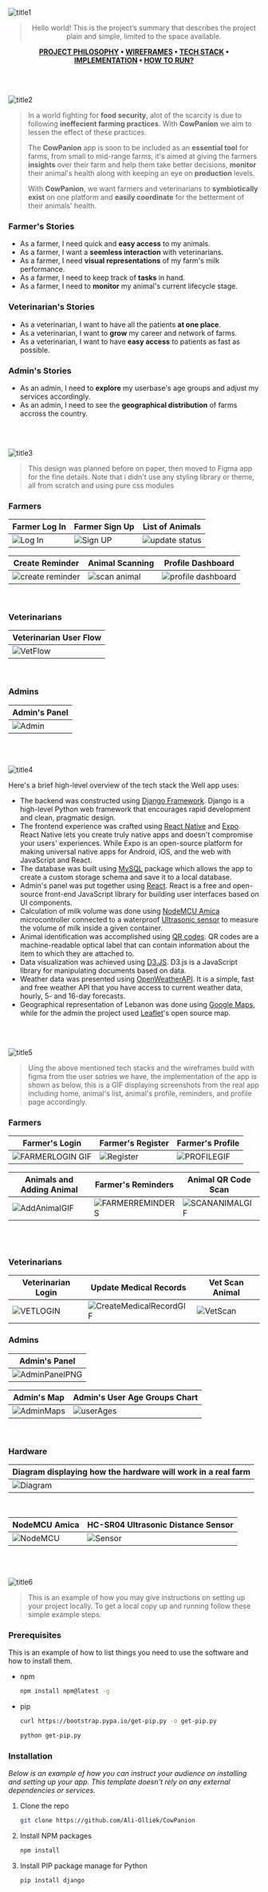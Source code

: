 ![title1](https://user-images.githubusercontent.com/105279237/182939104-ffcb321e-023f-4c1f-8758-17e53bae7f77.svg)


<div align="center">

> Hello world! This is the project’s summary that describes the project plain and simple, limited to the space available. 

**[PROJECT PHILOSOPHY](#In-a-world) • [WIREFRAMES](#) • [TECH STACK](#) • [IMPLEMENTATION](#) • [HOW TO RUN?](#)**

</div>

<br><br>

![title2](https://user-images.githubusercontent.com/105279237/182450471-80b7b409-9d35-4fc1-a3cc-c7b2f9062e73.svg)


> In a world fighting for **food security**, alot of the scarcity is due to following **ineffecient farming practices**. With **CowPanion** we aim to lessen the effect of these practices.
>
> The **CowPanion** app is soon to be included as an **essential tool** for farms, from small to mid-range farms, it's aimed at giving the farmers **insights** over their farm and help them take better decisions, **monitor** their animal's health along with keeping an eye on **production** levels.
> 
> With **CowPanion**, we want farmers and veterinarians to **symbiotically exist** on one platform and **easily coordinate** for the betterment of their animals' health.

### Farmer's Stories
- As a farmer, I need quick and **easy access** to my animals.
- As a farmer, I want a **seemless interaction** with veterinarians.
- As a farmer, I need **visual representations** of my farm's milk performance.
- As a farmer, I need to keep track of **tasks** in hand.
- As a farmer, I need to **monitor** my animal's current lifecycle stage.

### Veterinarian's Stories
- As a veterinarian, I want to have all the patients **at one place**.
- As a veterinarian, I want to **grow** my career and network of farms.
- As a veterinarian, I want to have **easy access** to patients as fast as possible.

### Admin's Stories
- As an admin, I need to **explore** my userbase's age groups and adjust my services accordingly.
- As an admin, I need to see the **geographical distribution** of farms accross the country.

<br><br>

![title3](https://user-images.githubusercontent.com/105279237/182450491-e70cf25a-d1d4-4f5c-9692-396839d92c97.svg)


> This design was planned before on paper, then moved to Figma app for the fine details.
Note that i didn't use any styling library or theme, all from scratch and using pure css modules

### Farmers

| Farmer Log In  | Farmer Sign Up  | List of Animals |
| -----------------| -----| ---|
| ![Log In](https://user-images.githubusercontent.com/105279237/182940019-1e93ccee-422b-4d47-b799-f5179b8a4699.gif) | ![Sign UP](https://user-images.githubusercontent.com/105279237/182940049-17a451cf-372d-4331-a5d8-2af0b9e4895c.gif) | ![update status](https://user-images.githubusercontent.com/105279237/182940128-8404fd32-162f-4cd3-bb0b-b13c4b4c26d1.gif) |


|Create Reminder| Animal Scanning | Profile Dashboard|
|----|----|---|
|  ![create reminder](https://user-images.githubusercontent.com/105279237/182940171-a8f3892d-681d-4d58-b764-919c12ec4cce.gif) | ![scan animal](https://user-images.githubusercontent.com/105279237/182940198-4c700f53-4bad-42aa-98ff-55a1e1738c21.gif)  | ![profile dashboard](https://user-images.githubusercontent.com/105279237/182940240-648e3886-ab3d-4297-a3e6-d477ff4f6612.gif) |

<br>

### Veterinarians

|Veterinarian User Flow|
|----------------------|
|  ![VetFlow](https://user-images.githubusercontent.com/105279237/182947984-1af607d5-c379-48ec-960d-2d09f80aeada.gif) |
<br>

### Admins

|Admin's Panel |
|--------------|
|![Admin](https://user-images.githubusercontent.com/105279237/182940303-7186cb22-f6c1-4cb3-9ff8-11113754831c.png) |

<br><br>

![title4](https://user-images.githubusercontent.com/105279237/182450509-8384e315-deef-4bb1-a523-61a3e81a9076.svg)


Here's a brief high-level overview of the tech stack the Well app uses:

- The backend was constructed using [Django Framework](https://www.djangoproject.com/). Django is a high-level Python web framework that encourages rapid development and clean, pragmatic design.
- The frontend experience was crafted using [React Native](https://reactnative.dev/docs/getting-started) and [Expo](https://expo.dev/). React Native lets you create truly native apps and doesn't compromise your users' experiences. While Expo is an open-source platform for making universal native apps for Android, iOS, and the web with JavaScript and React.
- The database was built using [MySQL](https://www.mysql.com/) package which allows the app to create a custom storage schema and save it to a local database.
- Admin's panel was put together using [React](https://reactjs.org/). React is a free and open-source front-end JavaScript library for building user interfaces based on UI components.
- Calculation of milk volume was done using [NodeMCU Amica](https://www.nodemcu.com/index_en.html) microcontroller connected to a waterproof [Ultrasonic sensor](https://dronebotworkshop.com/waterproof-ultrasonic/) to measure the volume of milk inside a given container.
- Animal identification was accomplished using [QR codes](https://en.wikipedia.org/wiki/QR_code). QR codes are a machine-readable optical label that can contain information about the item to which they are attached to.
- Data visualization was achieved using [D3.JS](https://d3js.org/). D3.js is a JavaScript library for manipulating documents based on data.
- Weather data was presented using [OpenWeatherAPI](https://openweathermap.org/). It is a simple, fast and free weather API that you have access to current weather data, hourly, 5- and 16-day forecasts.
- Geographical representation of Lebanon was done using [Google Maps](https://developers.google.com/maps), while for the admin the project used [Leaflet](https://leafletjs.com/)'s open source map.
<div>
<br><br>

![title5](https://user-images.githubusercontent.com/105279237/182450544-1a7db30b-a2b0-4fd7-9d87-f9907d2ea791.svg)


> Uing the above mentioned tech stacks and the wireframes build with figma from the user sotries we have, the implementation of the app is shown as below, this is a GIF displaying screenshots from the real app including home, animal's list, animal's profile, reminders, and profile page accordingly.

### Farmers
 
| Farmer's Login | Farmer's Register | Farmer's Profile |
| ------| --- | ---- |
|    ![FARMERLOGIN GIF](https://user-images.githubusercontent.com/105279237/182949798-1cf27d26-90d3-42d0-b671-b360159cd2a6.gif) | ![Register](https://user-images.githubusercontent.com/105279237/182951829-eb0fae42-2296-4057-991f-046ced6aaada.gif) |![PROFILEGIF](https://user-images.githubusercontent.com/105279237/182949925-0c7b43c1-e76e-4c64-bca0-69f7a6862a7e.gif) |

|Animals and Adding Animal| Farmer's Reminders | Animal QR Code Scan|
|----|----|-----|
| ![AddAnimalGIF](https://user-images.githubusercontent.com/105279237/182950380-252adf90-c9ea-4789-b707-d2c2a0bfaeef.gif) | ![FARMERREMINDERS](https://user-images.githubusercontent.com/105279237/182950711-ec563bc0-6e10-4a7e-a425-d5fc2f4906f2.gif) | ![SCANANIMALGIF](https://user-images.githubusercontent.com/105279237/182950882-3570829b-5f36-4cf0-9872-ad220b937273.gif) | 
 
 <br><br>
 
 ### Veterinarians
 
 | Veterinarian Login | Update Medical Records | Vet Scan Animal |
 |------| ---------| ----- |
 |  ![VETLOGIN](https://user-images.githubusercontent.com/105279237/182952274-d306c652-43db-4967-943e-dd448dfea5dd.gif) |   ![CreateMedicalRecordGIF](https://user-images.githubusercontent.com/105279237/182952285-609de54e-0002-458c-951f-ba0d47186f89.gif) | ![VetScan](https://user-images.githubusercontent.com/105279237/182952761-98ae4b50-2614-425f-aa36-db0fe9b52d81.gif) |
 
### Admins
 
|  Admin's Panel |
|---|
| ![AdminPanelPNG](https://user-images.githubusercontent.com/105279237/182946884-34de4ed4-e246-4ac6-821d-5f78048dc69f.PNG)  |

 | Admin's Map | Admin's User Age Groups Chart |
 |----|-----|
 | ![AdminMaps](https://user-images.githubusercontent.com/105279237/182947062-0e5559b5-237b-44f3-bc8d-ec21c4190a2c.gif) |  ![userAges](https://user-images.githubusercontent.com/105279237/182947218-45a356e9-988c-44f2-a1c1-978f3f469cf6.gif) |
 
<br>

 ### Hardware
 
|Diagram displaying how the hardware will work in a real farm|
|-----|
| ![Diagram](https://user-images.githubusercontent.com/105279237/182946510-9b8d1d54-1e2c-4119-b929-205aa1e99dfa.gif) |

<br>

|  NodeMCU Amica  | HC-SR04 Ultrasonic Distance Sensor |
|---|---|
|  ![NodeMCU](https://user-images.githubusercontent.com/105279237/182941237-954f452b-7927-4b92-8788-5e433f074f33.jpg) | ![Sensor](https://user-images.githubusercontent.com/105279237/182941257-33a3b2b1-2793-4e2d-acdf-9ebd5ccd3a77.jpg) |


<div>


<br><br>

![title6](https://user-images.githubusercontent.com/105279237/182450571-c9c29231-8f9f-4e1b-8751-4f4e40a6e20d.svg)


> This is an example of how you may give instructions on setting up your project locally.
To get a local copy up and running follow these simple example steps.

### Prerequisites

This is an example of how to list things you need to use the software and how to install them.
* npm
  ```sh
  npm install npm@latest -g
  ```
* pip 
   ```sh
  curl https://bootstrap.pypa.io/get-pip.py -o get-pip.py
  ```
    ```sh
  python get-pip.py
  ```
 
 
### Installation

_Below is an example of how you can instruct your audience on installing and setting up your app. This template doesn't rely on any external dependencies or services._
 
1. Clone the repo
   ```sh
   git clone https://github.com/Ali-Olliek/CowPanion
   ```
2. Install NPM packages
   ```sh
   npm install
   ```
3. Install PIP package manage for Python
    ```sh
   pip install django
   ```



